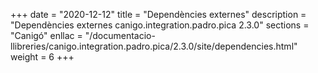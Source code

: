 +++
date        = "2020-12-12"
title       = "Dependències externes"
description = "Dependències externes canigo.integration.padro.pica 2.3.0"
sections    = "Canigó"
enllac		= "/documentacio-llibreries/canigo.integration.padro.pica/2.3.0/site/dependencies.html"
weight		= 6
+++
